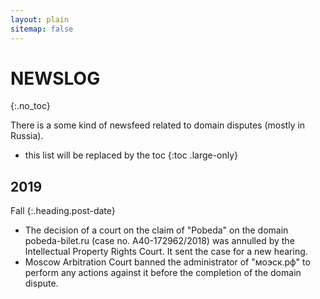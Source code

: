 ```yaml
---
layout: plain
sitemap: false
---
```


# NEWSLOG
{:.no_toc}

There is a some kind of newsfeed related to domain disputes (mostly in Russia).

* this list will be replaced by the toc
{:toc .large-only}

## 2019
Fall
{:.heading.post-date}

* The decision of a court on the claim of "Pobeda" on the domain pobeda-bilet.ru (case no. A40-172962/2018) was annulled by the Intellectual Property Rights Court. It sent the case for a new hearing.
* Moscow Arbitration Court banned the administrator of "моэск.рф" to perform any actions against it before the completion of the domain dispute.




[tag]: http://www.minddust.com/post/tags-and-categories-on-github-pages/
[migration]: docs/upgrade.md
[writing]: docs/writing.md
[scripts]: docs/scripts.md

[buy]: https://app.simplegoods.co/i/AQTTVBOE
[PRO-license]: licenses/PRO.md
[GPL-3.0]: licenses/GPL-3.0.md
